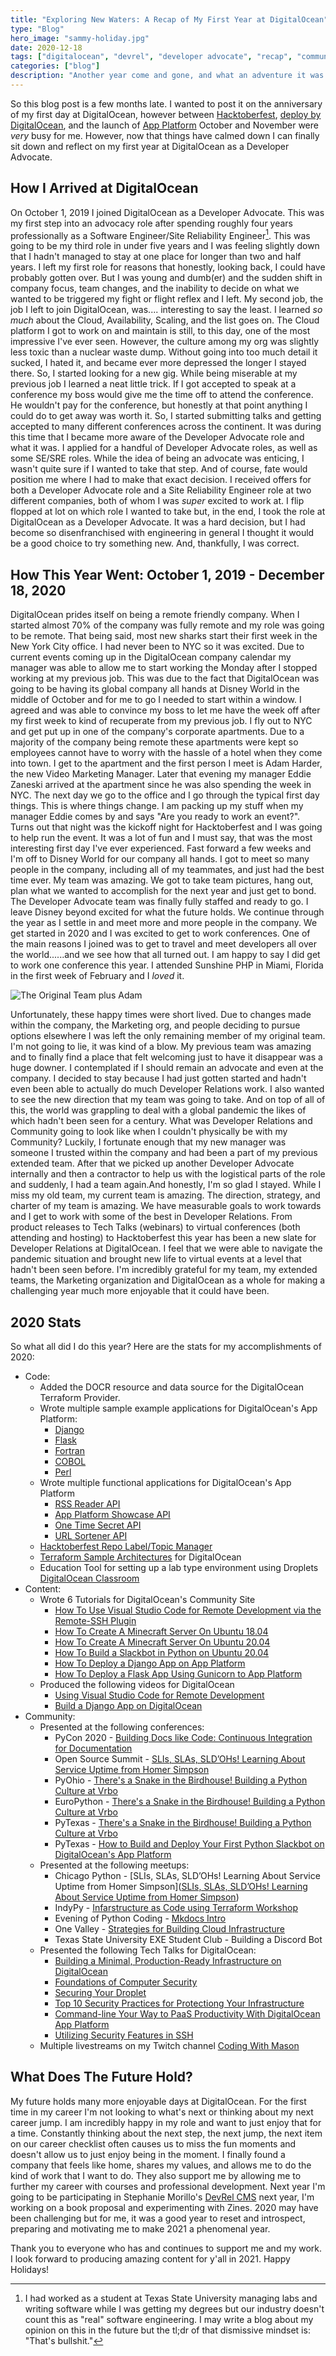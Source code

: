 ```yaml
---
title: "Exploring New Waters: A Recap of My First Year at DigitalOcean"
type: "Blog"
hero_image: "sammy-holiday.jpg"
date: 2020-12-18
tags: ["digitalocean", "devrel", "developer advocate", "recap", "community", "career"]
categories: ["blog"]
description: "Another year come and gone, and what an adventure it was but I'm happy to say I have successfully completed my first year at DigitalOcean. Come, gather round and listen to the tale of a career change, being a Developer Advocate amidst a global pandemic, and everything else 2020 had to throw at me."
---
```


So this blog post is a few months late. I wanted to post it on the anniversary
of my first day at DigitalOcean, however between [Hacktoberfest](https://hacktoberfest.digitalocean.com/), [deploy by DigitalOcean](https://www.digitalocean.com/deploy/), and the launch of [App Platform](https://www.digitalocean.com/blog/introducing-digitalocean-app-platform-reimagining-paas-to-make-it-simpler-for-you-to-build-deploy-and-scale-apps/) October and November were _very_ busy for me. However,
now that things have calmed down I can finally sit down and reflect on my first
year at DigitalOcean as a Developer Advocate. 

## How I Arrived at DigitalOcean
On October 1, 2019 I joined DigitalOcean as a Developer Advocate. This was my
first step into an advocacy role after spending roughly four years professionally
as a Software Engineer/Site Reliability Engineer[^1]. This was going to be my 
third role in under five years and I was feeling slightly down that I hadn't
managed to stay at one place for longer than two and half years. I left my first
role for reasons that honestly, looking back, I could have probably gotten over.
But I was young and dumb(er) and the sudden shift in company focus, team changes,
and the inability to decide on what we wanted to be triggered my fight or flight
reflex and I left. My second job, the job I left to join DigitalOcean, was....
interesting to say the least. I learned _so much_ about the Cloud, Availability,
Scaling, and the list goes on. The Cloud platform I got to work on and maintain
is still, to this day, one of the most impressive I've ever seen. However, the
culture among my org was slightly less toxic than a nuclear waste dump. Without
going into too much detail it sucked, I hated it, and became ever more depressed
the longer I stayed there. So, I started looking for a new gig. While being
miserable at my previous job I learned a neat little trick. If I got accepted
to speak at a conference my boss would give me the time off to attend the 
conference. He wouldn't pay for the conference, but honestly at that point
anything I could do to get away was worth it. So, I started submitting talks
and getting accepted to many different conferences across the continent.
It was during this time that I became more aware of the Developer Advocate role
and what it was. I applied for a handful of Developer Advocate roles, as well
as some SE/SRE roles. While the idea of being an advocate was enticing, I wasn't
quite sure if I wanted to take that step. And of course, fate would position me
where I had to make that exact decision. I received offers for both a Developer
Advocate role and a Site Reliability Engineer role at two different companies, 
both of whom I was _super_ excited to work at. I flip flopped at lot on which
role I wanted to take but, in the end, I took the role at DigitalOcean as a 
Developer Advocate. It was a hard decision, but I had become so disenfranchised
with engineering in general I thought it would be a good choice to try something
new. And, thankfully, I was correct.

## How This Year Went: October 1, 2019 - December 18, 2020
DigitalOcean prides itself on being a remote friendly company. When I started
almost 70% of the company was fully remote and my role was going to be remote.
That being said, most new sharks start their first week in the New York City office.
I had never been to NYC so it was excited. Due to current events coming up in 
the DigitalOcean company calendar my manager was able to allow me to start working the Monday after I stopped working at my previous job. This was due to
the fact that DigitalOcean was going to be having its global company all hands 
at Disney World in the middle of October and for me to go I needed to
start within a window. I agreed and was able to convince my boss to let me 
have the week off after my first week to kind of recuperate from my previous job.
I fly out to NYC and get put up in one of the company's corporate apartments.
Due to a majority of the company being remote these apartments were kept so 
employees cannot have to worry with the hassle of a hotel when they come into 
town. I get to the apartment and the first person I meet is Adam Harder, the new
Video Marketing Manager. Later that evening my manager Eddie Zaneski arrived at
the apartment since he was also spending the week in NYC. The next day we go 
to the office and I go through the typical first day things. This is where
things change. I am packing up my stuff when my manager Eddie comes by and says
"Are you ready to work an event?". Turns out that night was the kickoff night
for Hacktoberfest and I was going to help run the event. It was a lot of fun
and I must say, that was the most interesting first day I've ever experienced. 
Fast forward a few weeks and I'm off to Disney World for our company all hands.
I got to meet so many people in the company, including all of my teammates, and
just had the best time ever. My team was amazing. We got to take team pictures, 
hang out, plan what we wanted to accomplish for the next year and just get to bond.
The Developer Advocate team was finally fully staffed and ready to go. I leave 
Disney beyond excited for what the future holds. We continue through the year as
I settle in and meet more and more people in the company. We get started in 2020
and I was excited to get to work conferences. One of the main reasons I joined 
was to get to travel and meet developers all over the world......and we see how 
that all turned out. I am happy to say I did get to work one conference this 
year. I attended Sunshine PHP in Miami, Florida in the first week of February 
and I _loved_ it.

![The Original Team plus Adam](/img/blogs/year-one-do/team.jpg)

Unfortunately, these happy times were short lived. Due to changes made within
the company, the Marketing org, and people deciding to pursue options elsewhere 
I was left the only remaining member of my original team. I'm not going to lie,
it was kind of a blow. My previous team was amazing and to finally find a place
that felt welcoming just to have it disappear was a huge downer. I contemplated
if I should remain an advocate and even at the company. I decided to stay
because I had just gotten started and hadn't even been able to actually do much
Developer Relations work. I also wanted to see the new direction that my team
was going to take. And on top of all of this, the world was grappling to deal with
a global pandemic the likes of which hadn't been seen for a century. What was 
Developer Relations and Community going to look like when I couldn't physically
be with my Community? Luckily, I fortunate enough that my new manager was 
someone I trusted within the company and had been a part of my previous 
extended team. After that we picked up another Developer Advocate internally and then a contractor to help us with the logistical parts of the role and suddenly, I had a
team again.And honestly, I'm so glad I stayed. While I miss my old team, my 
current team is amazing. The direction, strategy, and charter of my team is amazing. We
have measurable goals to work towards and I get to work with some of the best
in Developer Relations. From product releases to Tech Talks (webinars) to 
virtual conferences (both attending and hosting) to Hacktoberfest this year
has been a new slate for Developer Relations at DigitalOcean. I feel that we 
were able to navigate the pandemic situation and brought new life to virtual 
events at a level that hadn't been seen before. I'm incredibly grateful for my
team, my extended teams, the Marketing organization and DigitalOcean as a whole
for making a challenging year much more enjoyable that it could have been. 

## 2020 Stats
So what all did I do this year? Here are the stats for my accomplishments of 2020:

* Code:
    * Added the DOCR resource and data source for the DigitalOcean Terraform Provider.
    * Wrote multiple sample example applications for DigitalOcean's App Platform:
        * [Django](https://github.com/digitalocean/sample-django)
        * [Flask](https://github.com/digitalocean/sample-flask)
        * [Fortran](https://github.com/digitalocean/sample-dockerfile-fortran)
        * [COBOL](https://github.com/digitalocean/sample-docker-cobol)
        * [Perl](https://github.com/digitalocean/sample-dockerfile-fortran)
    * Wrote multiple functional applications for DigitalOcean's App Platform
        * [RSS Reader API](https://github.com/do-community/rss-reader-api)
        * [App Platform Showcase API](https://github.com/do-community/app-platform-showcase-api)
        * [One Time Secret API](https://github.com/MasonEgger/python-ots-api)
        * [URL Sortener API](https://github.com/MasonEgger/url-shortener-api)
    * [Hacktoberfest Repo Label/Topic Manager](https://github.com/do-community/hacktoberfest-repo-topic-apply)
    * [Terraform Sample Architectures](https://github.com/do-community/terraform-sample-digitalocean-architectures) for DigitalOcean
    * Education Tool for setting up a lab type environment using Droplets [DigitalOcean Classroom](https://github.com/MasonEgger/digitalocean-classroom)
* Content:
    * Wrote 6 Tutorials for DigitalOcean's Community Site
        * [How To Use Visual Studio Code for Remote Development via the Remote-SSH Plugin](https://www.digitalocean.com/community/tutorials/how-to-use-visual-studio-code-for-remote-development-via-the-remote-ssh-plugin)
        * [How To Create A Minecraft Server On Ubuntu 18.04](https://www.digitalocean.com/community/tutorials/how-to-create-a-minecraft-server-on-ubuntu-18-04)
        * [How To Create A Minecraft Server On Ubuntu 20.04](https://www.digitalocean.com/community/tutorials/how-to-create-a-minecraft-server-on-ubuntu-20-04)
        * [How To Build a Slackbot in Python on Ubuntu 20.04](https://www.digitalocean.com/community/tutorials/how-to-build-a-slackbot-in-python-on-ubuntu-20-04)
        * [How To Deploy a Django App on App Platform](https://www.digitalocean.com/community/tutorials/how-to-deploy-django-to-app-platform)
        * [How To Deploy a Flask App Using Gunicorn to App Platform](https://www.digitalocean.com/community/tutorials/how-to-deploy-a-flask-app-using-gunicorn-to-app-platform)
    * Produced the following videos for DigitalOcean
        * [Using Visual Studio Code for Remote Development](https://www.youtube.com/watch?v=QW70p8lLE4A)
        * [Build a Django App on DigitalOcean](https://www.youtube.com/watch?v=US9BkvzuIxw)
* Community:
    * Presented at the following conferences:
        * PyCon 2020 - [Building Docs like Code: Continuous Integration for Documentation](https://www.youtube.com/watch?v=4SwdVMKhbn4)
        * Open Source Summit - [SLIs, SLAs, SLD’OHs! Learning About Service Uptime from Homer Simpson](https://www.youtube.com/watch?v=pkiEs3ax5uQ)
        * PyOhio - [There's a Snake in the Birdhouse! Building a Python Culture at Vrbo](https://www.youtube.com/watch?v=zTFRXHOOy3A)
        * EuroPython - [There's a Snake in the Birdhouse! Building a Python Culture at Vrbo](https://www.youtube.com/watch?v=OOoGjznwhJU)
        * PyTexas - [There's a Snake in the Birdhouse! Building a Python Culture at Vrbo](https://www.youtube.com/watch?v=MR85hLdc1wk)
        * PyTexas - [How to Build and Deploy Your First Python Slackbot on DigitalOcean's App Platform](https://www.youtube.com/watch?v=FdXS-NpxtSo)
    * Presented at the following meetups:
        * Chicago Python - [SLIs, SLAs, SLD’OHs! Learning About Service Uptime from Homer Simpson]([SLIs, SLAs, SLD’OHs! Learning About Service Uptime from Homer Simpson](https://www.youtube.com/watch?v=pkiEs3ax5uQ))
        * IndyPy - [Infarstructure as Code using Terraform Workshop](https://www.youtube.com/watch?v=OzM1WQXiOC4)
        * Evening of Python Coding - [Mkdocs Intro](https://www.youtube.com/watch?v=dBd59NZ0MM8)
        * One Valley - [Strategies for Building Cloud Infrastructure](https://www.youtube.com/watch?v=O5Pnf1_xH4Y)
        * Texas State University EXE Student Club - Building a Discord Bot
    * Presented the following Tech Talks for DigitalOcean:
        * [Building a Minimal, Production-Ready Infrastructure on DigitalOcean](https://www.digitalocean.com/community/tech_talks/building-a-minimal-production-ready-infrastructure-on-digitalocean)
        * [Foundations of Computer Security](https://www.digitalocean.com/community/tech_talks/foundations-of-computer-security)
        * [Securing Your Droplet](https://www.digitalocean.com/community/tech_talks/securing-your-droplet)
        * [Top 10 Security Practices for Protectiong Your Infrastructure](https://www.digitalocean.com/community/tech_talks/top-10-security-practices-for-protecting-yourself-and-your-infrastructure)
        * [Command-line Your Way to PaaS Productivity With DigitalOcean App Platform](https://www.digitalocean.com/community/tech_talks/command-line-your-way-to-paas-productivity-with-app-platform)
        * [Utilizing Security Features in SSH](https://www.digitalocean.com/community/tech_talks/command-line-your-way-to-paas-productivity-with-app-platform)
    * Multiple livestreams on my Twitch channel [Coding With Mason](https://twitch.tv/codingwithmason)
   

## What Does The Future Hold?
My future holds many more enjoyable days at DigitalOcean. For the first time in
my career I'm not looking to what's next or thinking about my next career jump.
I am incredibly happy in my role and want to just enjoy that for a time. 
Constantly thinking about the next step, the next jump, the next item on our 
career checklist often causes us to miss the fun moments and doesn't allow us
to just enjoy being in the moment. I finally found a company that feels like home,
shares my values, and allows me to do the kind of work that I want to do. 
They also support me by allowing me to further my career with courses and professional
development. Next year I'm going to be participating in Stephanie Morillo's 
[DevRel CMS](https://www.devrelcms.com/) next year, I'm working on a book 
proposal and experimenting with Zines. 2020 may have been challenging but for me,
it was a good year to reset and introspect, preparing and motivating me to make
2021 a phenomenal year. 

Thank you to everyone who has and continues to support me and my work. I look
forward to producing amazing content for y'all in 2021. Happy Holidays!

[^1]: I had worked as a student at Texas State University managing labs and writing software while I was getting my degrees but our industry doesn't count this as "real" software engineering. I may write a blog about my opinion on this in the future but the tl;dr of that dismissive mindset is: "That's bullshit."

